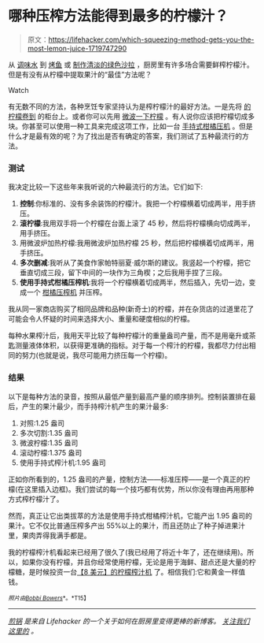 # 哪种压榨方法能得到最多的柠檬汁？

> 原文：<https://lifehacker.com/which-squeezing-method-gets-you-the-most-lemon-juice-1719747290>

从 [调味水](http://lifehacker.com/why-you-should-pack-a-lemon-in-your-lunch-bag-1520996419) 到 [烤鱼](http://lifehacker.com/grill-fish-on-a-bed-of-sliced-lemons-to-keep-it-from-st-1696851525) 或 [制作清淡的绿色沙拉](http://skillet.lifehacker.com/how-to-make-a-vinaigrette-that-goes-with-everything-1701361047) ，厨房里有许多场合需要鲜榨柠檬汁。但是有没有从柠檬中提取果汁的“最佳”方法呢？

Watch

有无数不同的方法，各种烹饪专家坚持认为是榨柠檬汁的最好方法。一是先将 [的柠檬卷到](http://lifehacker.com/squeeze-more-juice-out-of-lemons-by-rolling-and-crushin-5819369) 的柜台上。或者你可以先用 [微波一下柠檬](http://lifehacker.com/refrigerate-then-microwave-citrus-to-get-the-most-poss-651845002) 。有人说你应该把柠檬切成多块。你甚至可以使用一种工具来完成这项工作，比如一台 [手持式柑橘压机](http://lifehacker.com/how-to-get-the-most-juice-from-a-citrus-fruit-5912243) 。但是什么才是最有效的呢？为了找出是否有确定的答案，我们测试了五种最流行的方法。

### **测试**

我决定比较一下这些年来我听说的六种最流行的方法。它们如下:

1.  **控制**:你标准的、没有多余装饰的柠檬汁。我把一个柠檬横着切成两半，用手挤压。
2.  **滚柠檬**:我用双手将一个柠檬在台面上滚了 45 秒，然后将柠檬横向切成两半，用手挤压。
3.  用微波炉加热柠檬:我用微波炉加热柠檬 25 秒，然后把柠檬横着切成两半，用手挤压。
4.  **多次删减**:我听从了美食作家帕特丽夏·威尔斯的建议。我竖起一个柠檬，把它垂直切成三段，留下中间的一块作为三角楔；之后我用手捏了三段。
5.  **使用手持式柑橘压榨机**:我将一个柠檬横着切成两半，然后插入，先切一边，变成一个 [柑橘压榨机](http://www.popsugar.com/food/How-Use-Citrus-Press-2977855) 并压榨。

我从同一家商店购买了相同品牌和品种(新奇士)的柠檬，并在杂货店的过道里花了可能会令人怀疑的时间来选择大小、重量和硬度相似的柠檬。

每种水果榨汁后，我用天平比较了每种柠檬汁的重量盎司产量，而不是用毫升或茶匙测量液体体积，以获得更准确的指标。对于每一个榨汁的柠檬，我都尽力付出相同的努力(也就是说，我尽可能用力挤压每一个柠檬)。

### **结果**

以下是每种方法的录音，按照从最低产量到最高产量的顺序排列。控制装置排在最后，产生的果汁最少，而手持榨汁机产生的果汁最多:

1.  对照:1.25 盎司
2.  多次切割:1.35 盎司
3.  微波柠檬:1.35 盎司
4.  滚动柠檬:1.375 盎司
5.  使用手持式榨汁机:1.95 盎司

正如你所看到的，1.25 盎司的产量，控制方法——标准压榨——是一个真正的柠檬(在这里插入边框)。我们尝试的每一个技巧都有优势，所以你没有理由再用那种方式榨柠檬汁了。

然而，真正让它出类拔萃的方法是使用手持式柑橘榨汁机，它能产出 1.95 盎司的果汁。它不仅比普通压榨多产出 55%以上的果汁，而且还防止了种子掉进果汁里，果肉弄得我满手都是。

我的柠檬榨汁机看起来已经用了很久了(我已经用了将近十年了，还在继续用)。所以，如果你没有柠檬，并且你经常使用柠檬，无论是用于海鲜、甜点还是大量的柠檬糖，是时候投资一台[【8 美元】的柠檬榨汁机](http://www.amazon.com/Amco-Enameled-Aluminum-Lemon-Squeezer/dp/B0002V23BG/?asc_campaign=InlineText&asc_refurl=https://lifehacker.com/which-squeezing-method-gets-you-the-most-lemon-juice-1719747290&asc_source=&tag=kinjalifehackerlink-20) 了。相信我们:它和黄金一样值钱。

<small>*照片由*</small>[<small>*Bobbi Bowers*</small>](https://www.flickr.com/photos/b_2/3437561299/)<small>*。*T15】</small>

* * *

[*煎锅*](http://skillet.lifehacker.com) *是来自 Lifehacker 的一个关于如何在厨房里变得更棒的新博客。* [*关注我们这里的*](http://www.twitter.com/skilletLH) *。*